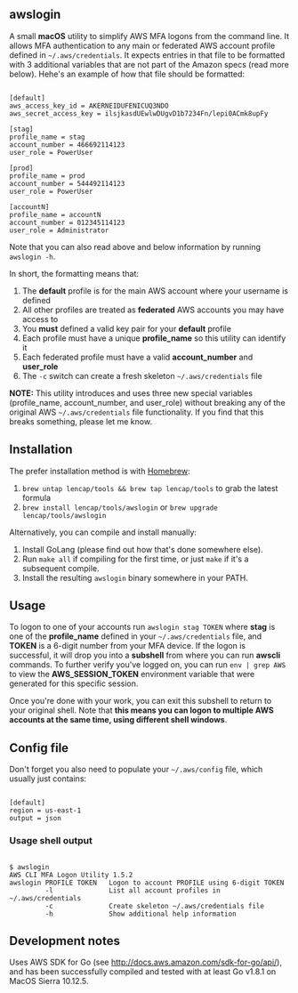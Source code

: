 ## awslogin
A small **macOS** utility to simplify AWS MFA logons from the command line. It allows MFA authentication to any main or federated AWS account profile defined in `~/.aws/credentials`. It expects entries in that file to be formatted with 3 additional variables that are not part of the Amazon specs (read more below). Hehe's an example of how that file should be formatted:

<pre><code>
[default]
aws_access_key_id = AKERNEIDUFENICUQ3NDO
aws_secret_access_key = ilsjkasdUEwlwDUgvD1b7234Fn/lepi0ACmk8upFy

[stag]
profile_name = stag
account_number = 466692114123
user_role = PowerUser

[prod]
profile_name = prod
account_number = 544492114123
user_role = PowerUser

[accountN]
profile_name = accountN
account_number = 012345114123
user_role = Administrator
</code></pre>

Note that you can also read above and below information by running `awslogin -h`.

In short, the formatting means that:
  1. The **default** profile is for the main AWS account where your username is defined
  2. All other profiles are treated as **federated** AWS accounts you may have access to
  3. You **must** defined a valid key pair for your **default** profile
  4. Each profile must have a unique **profile_name** so this utility can identify it
  5. Each federated profile must have a valid **account_number** and **user_role**
  6. The `-c` switch can create a fresh skeleton `~/.aws/credentials` file

**NOTE:** This utility introduces and uses three new special variables (profile_name, account_number, and user_role) without breaking any of the original AWS `~/.aws/credentials` file functionality. If you find that this breaks something, please let me know.

## Installation
The prefer installation method is with [Homebrew](https://brew.sh):
  1. `brew untap lencap/tools && brew tap lencap/tools` to grab the latest formula
  3. `brew install lencap/tools/awslogin` or `brew upgrade lencap/tools/awslogin`
  
Alternatively, you can compile and install manually:  
  1. Install GoLang (please find out how that's done somewhere else).
  2. Run `make all` if compiling for the first time, or just `make` if it's a subsequent compile. 
  3. Install the resulting `awslogin` binary somewhere in your PATH.

## Usage
To logon to one of your accounts run `awslogin stag TOKEN` where **stag** is one of the **profile_name** defined in your `~/.aws/credentials` file, and **TOKEN** is a 6-digit number from your MFA device. If the logon is successful, it will drop you into a **subshell** from where you can run **awscli** commands. To further verify you've logged on, you can run `env | grep AWS` to view the **AWS_SESSION_TOKEN** environment variable that were generated for this specific session.

Once you're done with your work, you can exit this subshell to return to your original shell. Note that **this means you can logon to multiple AWS accounts at the same time, using different shell windows**.

## Config file
Don't forget you also need to populate your `~/.aws/config` file, which usually just contains:
<pre><code>
[default]
region = us-east-1
output = json
</code></pre>

### Usage shell output
<pre><code>
$ awslogin
AWS CLI MFA Logon Utility 1.5.2
awslogin PROFILE TOKEN   Logon to account PROFILE using 6-digit TOKEN
         -l              List all account profiles in ~/.aws/credentials
         -c              Create skeleton ~/.aws/credentials file
         -h              Show additional help information
</code></pre>

## Development notes
Uses AWS SDK for Go (see http://docs.aws.amazon.com/sdk-for-go/api/), and has been successfully compiled and tested with at least Go v1.8.1 on MacOS Sierra 10.12.5.
